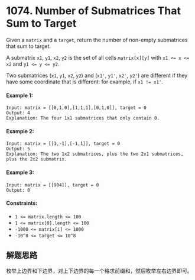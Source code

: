 # 1074. Number of Submatrices That Sum to Target

Given a `matrix` and a `target`, return the number of non-empty submatrices that sum to target.

A submatrix `x1`, `y1`, `x2`, `y2` is the set of all cells `matrix[x][y]` with `x1 <= x <= x2` and `y1 <= y <= y2`.

Two submatrices (`x1`, `y1`, `x2`, `y2`) and (`x1'`, `y1'`, `x2'`, `y2'`) are different if they have some coordinate that is different: for example, if `x1 != x1'`.

#### Example 1:

```
Input: matrix = [[0,1,0],[1,1,1],[0,1,0]], target = 0
Output: 4
Explanation: The four 1x1 submatrices that only contain 0.
```

#### Example 2:

```
Input: matrix = [[1,-1],[-1,1]], target = 0
Output: 5
Explanation: The two 1x2 submatrices, plus the two 2x1 submatrices, plus the 2x2 submatrix.
```

#### Example 3:

```
Input: matrix = [[904]], target = 0
Output: 0
``` 

#### Constraints:

+ `1 <= matrix.length <= 100`
+ `1 <= matrix[0].length <= 100`
+ `-1000 <= matrix[i] <= 1000`
+ `-10^8 <= target <= 10^8`

## 解题思路

枚举上边界和下边界，对上下边界的每一个格求前缀和，然后枚举左右边界即可。
